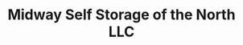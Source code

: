 ---
title: "Midway Self Storage of the North LLC"
url: /eagle-river/midway-self-storage-of-the-north-llc/
shop: Mieten
---